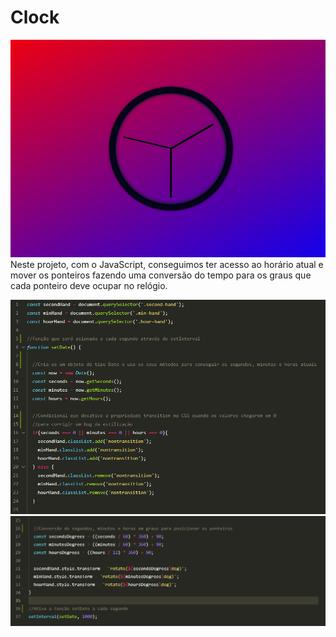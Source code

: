 # Clock 

![Projeto](Clock.PNG)  
Neste projeto, com o JavaScript, conseguimos ter acesso ao horário atual e mover os ponteiros fazendo uma conversão do tempo para os graus que cada ponteiro deve ocupar no relógio.  

![Projeto](CodigoProjeto1.PNG)
![Projeto](CodigoProjeto2.PNG)

